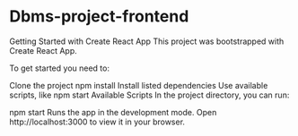 # Dbms-project-frontend 

Getting Started with Create React App 
This project was bootstrapped with Create React App.

To get started you need to:

Clone the project
npm install
Install listed dependencies
Use available scripts, like npm start
Available Scripts 
In the project directory, you can run:

npm start
Runs the app in the development mode.
Open http://localhost:3000 to view it in your browser.


